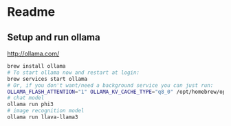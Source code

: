# Readme

## Setup and run ollama

<http://ollama.com/>

```bash
brew install ollama
# To start ollama now and restart at login:
brew services start ollama
# Or, if you don't want/need a background service you can just run:
OLLAMA_FLASH_ATTENTION="1" OLLAMA_KV_CACHE_TYPE="q8_0" /opt/homebrew/opt/ollama/bin/ollama serve
# chat model
ollama run phi3
# image recognition model
ollama run llava-llama3
```
